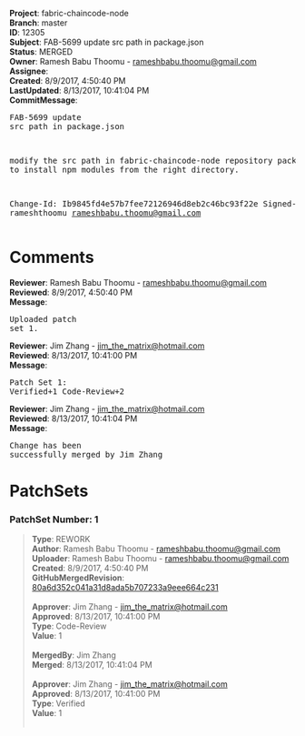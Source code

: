 <strong>Project</strong>: fabric-chaincode-node<br><strong>Branch</strong>: master<br><strong>ID</strong>: 12305<br><strong>Subject</strong>: FAB-5699 update src path in package.json<br><strong>Status</strong>: MERGED<br><strong>Owner</strong>: Ramesh Babu Thoomu - rameshbabu.thoomu@gmail.com<br><strong>Assignee</strong>:<br><strong>Created</strong>: 8/9/2017, 4:50:40 PM<br><strong>LastUpdated</strong>: 8/13/2017, 10:41:04 PM<br><strong>CommitMessage</strong>:<br><pre>FAB-5699 update src path in package.json

modify the src path in fabric-chaincode-node repository
package.json to install npm modules from the right directory.

Change-Id: Ib9845fd4e57b7fee72126946d8eb2c46bc93f22e
Signed-off-by: rameshthoomu <rameshbabu.thoomu@gmail.com>
</pre><h1>Comments</h1><strong>Reviewer</strong>: Ramesh Babu Thoomu - rameshbabu.thoomu@gmail.com<br><strong>Reviewed</strong>: 8/9/2017, 4:50:40 PM<br><strong>Message</strong>: <pre>Uploaded patch set 1.</pre><strong>Reviewer</strong>: Jim Zhang - jim_the_matrix@hotmail.com<br><strong>Reviewed</strong>: 8/13/2017, 10:41:00 PM<br><strong>Message</strong>: <pre>Patch Set 1: Verified+1 Code-Review+2</pre><strong>Reviewer</strong>: Jim Zhang - jim_the_matrix@hotmail.com<br><strong>Reviewed</strong>: 8/13/2017, 10:41:04 PM<br><strong>Message</strong>: <pre>Change has been successfully merged by Jim Zhang</pre><h1>PatchSets</h1><h3>PatchSet Number: 1</h3><blockquote><strong>Type</strong>: REWORK<br><strong>Author</strong>: Ramesh Babu Thoomu - rameshbabu.thoomu@gmail.com<br><strong>Uploader</strong>: Ramesh Babu Thoomu - rameshbabu.thoomu@gmail.com<br><strong>Created</strong>: 8/9/2017, 4:50:40 PM<br><strong>GitHubMergedRevision</strong>: [80a6d352c041a31d8ada5b707233a9eee664c231](https://github.com/hyperledger/fabric-chaincode-node/commit/80a6d352c041a31d8ada5b707233a9eee664c231)<br><br><strong>Approver</strong>: Jim Zhang - jim_the_matrix@hotmail.com<br><strong>Approved</strong>: 8/13/2017, 10:41:00 PM<br><strong>Type</strong>: Code-Review<br><strong>Value</strong>: 1<br><br><strong>MergedBy</strong>: Jim Zhang<br><strong>Merged</strong>: 8/13/2017, 10:41:04 PM<br><br><strong>Approver</strong>: Jim Zhang - jim_the_matrix@hotmail.com<br><strong>Approved</strong>: 8/13/2017, 10:41:00 PM<br><strong>Type</strong>: Verified<br><strong>Value</strong>: 1<br><br></blockquote>